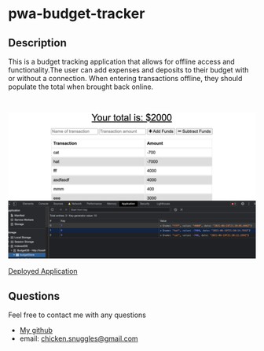 # pwa-budget-tracker
  ## Description
This is a budget tracking application that allows for offline access and functionality.The user can add expenses and deposits to their budget with or without a connection. When entering transactions offline, they should populate the total when brought back online.
   
  <br/>

  ![Sample](https://github.com/boogiematrix/pwa-budget-tracker/blob/main/public/images/budget-tracker-screenshot.png)

  [Deployed Application]()
  
  ## Questions
  Feel free to contact me with any questions
* [My github](https://github.com/boogiematrix)
* email: chicken.snuggles@gmail.com
